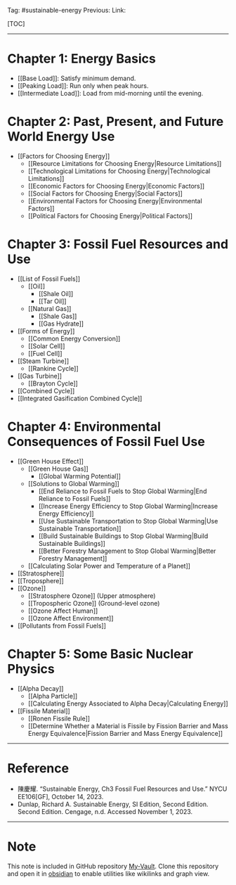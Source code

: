 Tag: #sustainable-energy
Previous: 
Link: 

[TOC]

---

# Chapter 1: Energy Basics

- [[Base Load]]: Satisfy minimum demand.
- [[Peaking Load]]: Run only when peak hours.
- [[Intermediate Load]]: Load from mid-morning until the evening.

# Chapter 2: Past, Present, and Future World Energy Use

- [[Factors for Choosing Energy]]
	- [[Resource Limitations for Choosing Energy|Resource Limitations]]
	- [[Technological Limitations for Choosing Energy|Technological Limitations]]
	- [[Economic Factors for Choosing Energy|Economic Factors]]
	- [[Social Factors for Choosing Energy|Social Factors]]
	- [[Environmental Factors for Choosing Energy|Environmental Factors]]
	- [[Political Factors for Choosing Energy|Political Factors]]

# Chapter 3: Fossil Fuel Resources and Use

- [[List of Fossil Fuels]]
	- [[Oil]]
		- [[Shale Oil]]
		- [[Tar Oil]]
	- [[Natural Gas]]
		- [[Shale Gas]]
		- [[Gas Hydrate]]
- [[Forms of Energy]]
	- [[Common Energy Conversion]]
	- [[Solar Cell]]
	- [[Fuel Cell]]
- [[Steam Turbine]]
	- [[Rankine Cycle]]
- [[Gas Turbine]]
	- [[Brayton Cycle]]
- [[Combined Cycle]]
- [[Integrated Gasification Combined Cycle]]

# Chapter 4: Environmental Consequences of Fossil Fuel Use

- [[Green House Effect]]
	- [[Green House Gas]]
		- [[Global Warming Potential]]
	- [[Solutions to Global Warming]]
		- [[End Reliance to Fossil Fuels to Stop Global Warming|End Reliance to Fossil Fuels]]
		- [[Increase Energy Efficiency to Stop Global Warming|Increase Energy Efficiency]]
		- [[Use Sustainable Transportation to Stop Global Warming|Use Sustainable Transportation]]
		- [[Build Sustainable Buildings to Stop Global Warming|Build Sustainable Buildings]]
		- [[Better Forestry Management to Stop Global Warming|Better Forestry Management]]
	- [[Calculating Solar Power and Temperature of a Planet]]
- [[Stratosphere]]
- [[Troposphere]]
- [[Ozone]]
	- [[Stratosphere Ozone]] (Upper atmosphere)
	- [[Tropospheric Ozone]] (Ground-level ozone)
	- [[Ozone Affect Human]]
	- [[Ozone Affect Environment]]
- [[Pollutants from Fossil Fuels]]

# Chapter 5: Some Basic Nuclear Physics

- [[Alpha Decay]]
	- [[Alpha Particle]]
	- [[Calculating Energy Associated to Alpha Decay|Calculating Energy]]
- [[Fissile Material]]
	- [[Ronen Fissile Rule]]
	- [[Determine Whether a Material is Fissile by Fission Barrier and Mass Energy Equivalence|Fission Barrier and Mass Energy Equivalence]]

---

# Reference

- 陳慶耀. “Sustainable Energy, Ch3 Fossil Fuel Resources and Use.” NYCU EE106[GF], October 14, 2023.
- Dunlap, Richard A. Sustainable Energy, SI Edition, Second Edition. Second Edition. Cengage, n.d. Accessed November 1, 2023.

---

# Note

This note is included in GitHub repository [My-Vault](https://github.com/LittleD3092/My-Vault.git). Clone this repository and open it in [obsidian](https://obsidian.md/) to enable utilities like wikilinks and graph view.